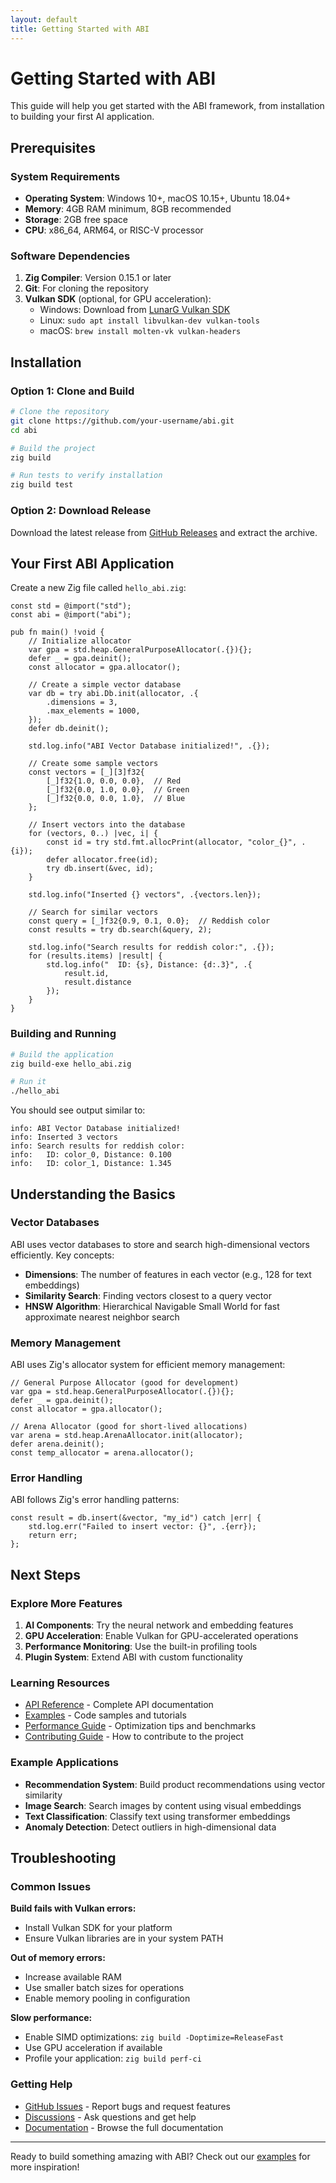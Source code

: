 ```yaml
---
layout: default
title: Getting Started with ABI
---
```


# Getting Started with ABI

This guide will help you get started with the ABI framework, from installation to building your first AI application.

## Prerequisites

### System Requirements

- **Operating System**: Windows 10+, macOS 10.15+, Ubuntu 18.04+
- **Memory**: 4GB RAM minimum, 8GB recommended
- **Storage**: 2GB free space
- **CPU**: x86_64, ARM64, or RISC-V processor

### Software Dependencies

1. **Zig Compiler**: Version 0.15.1 or later
2. **Git**: For cloning the repository
3. **Vulkan SDK** (optional, for GPU acceleration):
   - Windows: Download from [LunarG Vulkan SDK](https://vulkan.lunarg.com/sdk/home)
   - Linux: `sudo apt install libvulkan-dev vulkan-tools`
   - macOS: `brew install molten-vk vulkan-headers`

## Installation

### Option 1: Clone and Build

```bash
# Clone the repository
git clone https://github.com/your-username/abi.git
cd abi

# Build the project
zig build

# Run tests to verify installation
zig build test
```

### Option 2: Download Release

Download the latest release from [GitHub Releases](https://github.com/your-username/abi/releases) and extract the archive.

## Your First ABI Application

Create a new Zig file called `hello_abi.zig`:

```zig
const std = @import("std");
const abi = @import("abi");

pub fn main() !void {
    // Initialize allocator
    var gpa = std.heap.GeneralPurposeAllocator(.{}){};
    defer _ = gpa.deinit();
    const allocator = gpa.allocator();

    // Create a simple vector database
    var db = try abi.Db.init(allocator, .{
        .dimensions = 3,
        .max_elements = 1000,
    });
    defer db.deinit();

    std.log.info("ABI Vector Database initialized!", .{});

    // Create some sample vectors
    const vectors = [_][3]f32{
        [_]f32{1.0, 0.0, 0.0},  // Red
        [_]f32{0.0, 1.0, 0.0},  // Green
        [_]f32{0.0, 0.0, 1.0},  // Blue
    };

    // Insert vectors into the database
    for (vectors, 0..) |vec, i| {
        const id = try std.fmt.allocPrint(allocator, "color_{}", .{i});
        defer allocator.free(id);
        try db.insert(&vec, id);
    }

    std.log.info("Inserted {} vectors", .{vectors.len});

    // Search for similar vectors
    const query = [_]f32{0.9, 0.1, 0.0};  // Reddish color
    const results = try db.search(&query, 2);

    std.log.info("Search results for reddish color:", .{});
    for (results.items) |result| {
        std.log.info("  ID: {s}, Distance: {d:.3}", .{
            result.id,
            result.distance
        });
    }
}
```

### Building and Running

```bash
# Build the application
zig build-exe hello_abi.zig

# Run it
./hello_abi
```

You should see output similar to:
```
info: ABI Vector Database initialized!
info: Inserted 3 vectors
info: Search results for reddish color:
info:   ID: color_0, Distance: 0.100
info:   ID: color_1, Distance: 1.345
```

## Understanding the Basics

### Vector Databases

ABI uses vector databases to store and search high-dimensional vectors efficiently. Key concepts:

- **Dimensions**: The number of features in each vector (e.g., 128 for text embeddings)
- **Similarity Search**: Finding vectors closest to a query vector
- **HNSW Algorithm**: Hierarchical Navigable Small World for fast approximate nearest neighbor search

### Memory Management

ABI uses Zig's allocator system for efficient memory management:

```zig
// General Purpose Allocator (good for development)
var gpa = std.heap.GeneralPurposeAllocator(.{}){};
defer _ = gpa.deinit();
const allocator = gpa.allocator();

// Arena Allocator (good for short-lived allocations)
var arena = std.heap.ArenaAllocator.init(allocator);
defer arena.deinit();
const temp_allocator = arena.allocator();
```

### Error Handling

ABI follows Zig's error handling patterns:

```zig
const result = db.insert(&vector, "my_id") catch |err| {
    std.log.err("Failed to insert vector: {}", .{err});
    return err;
};
```

## Next Steps

### Explore More Features

1. **AI Components**: Try the neural network and embedding features
2. **GPU Acceleration**: Enable Vulkan for GPU-accelerated operations
3. **Performance Monitoring**: Use the built-in profiling tools
4. **Plugin System**: Extend ABI with custom functionality

### Learning Resources

- [API Reference](/api/) - Complete API documentation
- [Examples](/examples/) - Code samples and tutorials
- [Performance Guide](/performance/) - Optimization tips and benchmarks
- [Contributing Guide](/contributing/) - How to contribute to the project

### Example Applications

- **Recommendation System**: Build product recommendations using vector similarity
- **Image Search**: Search images by content using visual embeddings
- **Text Classification**: Classify text using transformer embeddings
- **Anomaly Detection**: Detect outliers in high-dimensional data

## Troubleshooting

### Common Issues

**Build fails with Vulkan errors:**
- Install Vulkan SDK for your platform
- Ensure Vulkan libraries are in your system PATH

**Out of memory errors:**
- Increase available RAM
- Use smaller batch sizes for operations
- Enable memory pooling in configuration

**Slow performance:**
- Enable SIMD optimizations: `zig build -Doptimize=ReleaseFast`
- Use GPU acceleration if available
- Profile your application: `zig build perf-ci`

### Getting Help

- [GitHub Issues](https://github.com/your-username/abi/issues) - Report bugs and request features
- [Discussions](https://github.com/your-username/abi/discussions) - Ask questions and get help
- [Documentation](/docs/) - Browse the full documentation

---

Ready to build something amazing with ABI? Check out our [examples](/examples/) for more inspiration!
